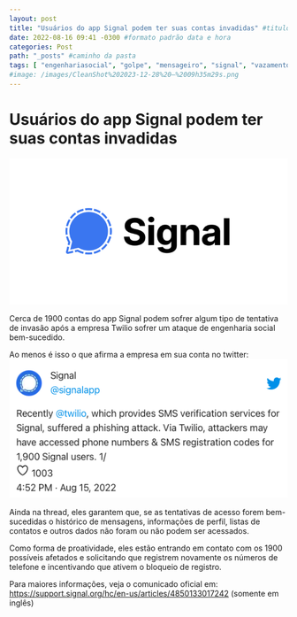 ```yaml
---
layout: post
title: "Usuários do app Signal podem ter suas contas invadidas" #titulo para a barra de enderecos
date: 2022-08-16 09:41 -0300 #formato padrão data e hora
categories: Post
path: "_posts" #caminho da pasta
tags: [ "engenhariasocial", "golpe", "mensageiro", "signal", "vazamento" ]
#image: /images/CleanShot%202023-12-28%20—%2009h35m29s.png
---
```


# Usuários do app Signal podem ter suas contas invadidas
![](/images/signal-logo.png)

Cerca de 1900 contas do app Signal podem sofrer algum tipo de tentativa de invasão após a empresa Twilio sofrer um ataque de engenharia social bem-sucedido.

Ao menos é isso o que afirma a empresa em sua conta no twitter:
![](/images/signal-tweet.png)

Ainda na thread, eles garantem que, se as tentativas de acesso forem bem-sucedidas o histórico de mensagens, informações de perfil, listas de contatos e outros dados não foram ou não podem ser acessados.

Como forma de proatividade, eles estão entrando em contato com os 1900 possíveis afetados e solicitando que registrem novamente os números de telefone e incentivando que ativem o bloqueio de registro.

Para maiores informações, veja o comunicado oficial em:
https://support.signal.org/hc/en-us/articles/4850133017242
(somente em inglês)

